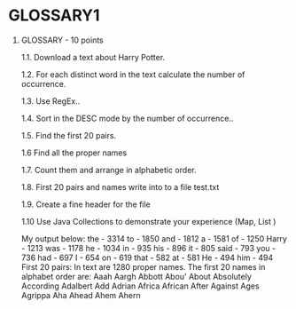 # GLOSSARY1
1. GLOSSARY - 10 points

    1.1. Download a text about Harry Potter.

    1.2. For each distinct word in the text calculate the number of occurrence.

    1.3. Use RegEx..

    1.4. Sort in the DESC mode by the number of occurrence..

    1.5. Find  the first 20 pairs.

    1.6  Find all the proper names

    1.7.  Count them and arrange in alphabetic order.

    1.8.   First 20 pairs and names write into to a file test.txt

    1.9.  Create a fine header for the file

    1.10  Use Java  Collections to demonstrate your experience (Map, List )
    
    My output below:
 the - 3314
to - 1850
and - 1812
a - 1581
of - 1250
Harry - 1213
was - 1178
he - 1034
in - 935
his - 896
it - 805
said - 793
you - 736
had - 697
I - 654
on - 619
that - 582
at - 581
He - 494
him - 494
First 20 pairs:
In text are 1280 proper names. 
The first 20 names in alphabet order are: 
Aaah
Aargh
Abbott
Abou'
About
Absolutely
According
Adalbert
Add
Adrian
Africa
African
After
Against
Ages
Agrippa
Aha
Ahead
Ahem
Ahern
